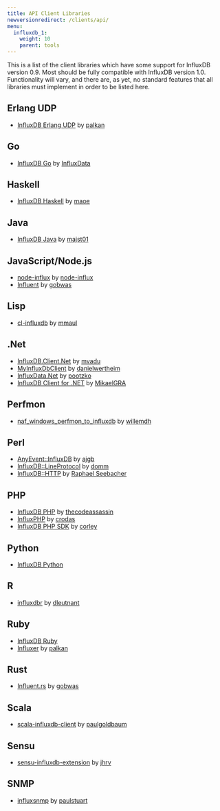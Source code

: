 ```yaml
---
title: API Client Libraries
newversionredirect: /clients/api/
menu:
  influxdb_1:
    weight: 10
    parent: tools
---
```


This is a list of the client libraries which have some support for InfluxDB version 0.9.
Most should be fully compatible with InfluxDB version 1.0.
Functionality will vary, and there are, as yet, no standard features that all libraries must implement in order to be listed here.

## Erlang UDP
- [InfluxDB Erlang UDP](https://github.com/palkan/influx_udp) by [palkan](https://github.com/palkan)

## Go
- [InfluxDB Go](https://github.com/influxdb/influxdb/blob/master/client/README.md) by [InfluxData](https://github.com/influxdata)

## Haskell
- [InfluxDB Haskell](https://github.com/maoe/influxdb-haskell) by [maoe](https://github.com/maoe)

## Java
- [InfluxDB Java](https://github.com/influxdb/influxdb-java) by [majst01](https://github.com/majst01)

## JavaScript/Node.js
- [node-influx](https://github.com/node-influx/node-influx) by [node-influx](https://github.com/node-influx)
- [Influent](https://github.com/gobwas/influent) by [gobwas](https://github.com/gobwas)

## Lisp
- [cl-influxdb](https://github.com/mmaul/cl-influxdb) by [mmaul](https://github.com/mmaul)

## .Net
- [InfluxDB.Client.Net](https://github.com/AdysTech/InfluxDB.Client.Net) by [mvadu](https://github.com/mvadu)
- [MyInfluxDbClient](https://github.com/danielwertheim/myinfluxdbclient) by [danielwertheim](https://github.com/danielwertheim)
- [InfluxData.Net](https://github.com/pootzko/InfluxData.Net) by [pootzko](https://github.com/pootzko)
- [InfluxDB Client for .NET](https://github.com/MikaelGRA/InfluxDB.Client) by [MikaelGRA](https://github.com/MikaelGRA)

## Perfmon
- [naf_windows_perfmon_to_influxdb](https://github.com/willemdh/naf_windows_perfmon_to_influxdb) by [willemdh](https://github.com/willemdh)

## Perl
- [AnyEvent::InfluxDB](https://github.com/ajgb/anyevent-influxdb) by [ajgb](https://github.com/ajgb)
- [InfluxDB::LineProtocol](http://search.cpan.org/~domm/InfluxDB-LineProtocol-1.001/) by [domm](http://search.cpan.org/~domm/)
- [InfluxDB::HTTP](https://github.com/raphaelthomas/InfluxDB-HTTP) by [Raphael Seebacher](https://github.com/raphaelthomas)

## PHP
- [InfluxDB PHP](https://github.com/influxdb/influxdb-php) by [thecodeassassin](https://github.com/thecodeassassin)
- [InfluxPHP](https://github.com/crodas/InfluxPHP) by [crodas](https://github.com/crodas)
- [InfluxDB PHP SDK](https://github.com/corley/influxdb-php-sdk) by [corley](https://github.com/corley)

## Python
- [InfluxDB Python](https://github.com/influxdb/influxdb-python)

## R
- [influxdbr](https://github.com/dleutnant/influxdbr) by [dleutnant](https://github.com/dleutnant)

## Ruby
- [InfluxDB Ruby](https://github.com/influxdb/influxdb-ruby)
- [Influxer](https://github.com/palkan/influxer) by [palkan](https://github.com/palkan)

## Rust
- [Influent.rs](https://github.com/gobwas/influent.rs) by [gobwas](https://github.com/gobwas)

## Scala
- [scala-influxdb-client](https://github.com/paulgoldbaum/scala-influxdb-client) by [paulgoldbaum](https://github.com/paulgoldbaum)

## Sensu
- [sensu-influxdb-extension](https://github.com/jhrv/sensu-influxdb-extension) by [jhrv](https://github.com/jhrv)

## SNMP
- [influxsnmp](https://github.com/paulstuart/influxsnmp) by [paulstuart](https://github.com/paulstuart)
